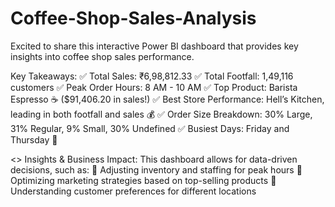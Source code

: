 # Coffee-Shop-Sales-Analysis

Excited to share this interactive Power BI dashboard that provides key insights into coffee shop sales performance.

Key Takeaways:
✅ Total Sales: ₹6,98,812.33
✅ Total Footfall: 1,49,116 customers
✅ Peak Order Hours: 8 AM - 10 AM
✅ Top Product: Barista Espresso ☕ ($91,406.20 in sales!)
✅ Best Store Performance: Hell’s Kitchen, leading in both footfall and sales 💰
✅ Order Size Breakdown: 30% Large, 31% Regular, 9% Small, 30% Undefined
✅ Busiest Days: Friday and Thursday 📅

<> Insights & Business Impact:
This dashboard allows for data-driven decisions, such as:
🔹 Adjusting inventory and staffing for peak hours
🔹 Optimizing marketing strategies based on top-selling products
🔹 Understanding customer preferences for different locations
